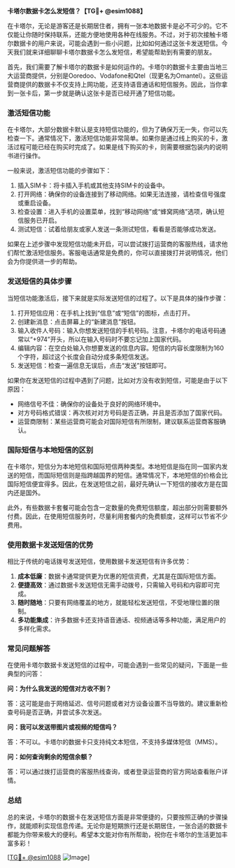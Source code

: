 **卡塔尔数据卡怎么发短信？【TG💪+ @esim1088】**

在卡塔尔，无论是游客还是长期居住者，拥有一张本地数据卡是必不可少的。它不仅能让你随时保持联系，还能方便地使用各种在线服务。不过，对于初次接触卡塔尔数据卡的用户来说，可能会遇到一些小问题，比如如何通过这张卡发送短信。今天我们就来详细聊聊卡塔尔数据卡怎么发短信，希望能帮助到有需要的朋友。

首先，我们需要了解卡塔尔的数据卡是如何运作的。卡塔尔的数据卡主要由当地三大运营商提供，分别是Ooredoo、Vodafone和Qtel（现更名为Omantel）。这些运营商提供的数据卡不仅支持上网功能，还支持语音通话和短信服务。因此，当你拿到一张卡后，第一步就是确认这张卡是否已经开通了短信功能。

### **激活短信功能**

在卡塔尔，大部分数据卡默认是支持短信功能的，但为了确保万无一失，你可以先检查一下。通常情况下，激活短信功能非常简单。如果你是通过线上购买的卡，激活过程可能已经在购买时完成了。如果是线下购买的卡，则需要根据包装内的说明书进行操作。

一般来说，激活短信功能的步骤如下：

1. 插入SIM卡：将卡插入手机或其他支持SIM卡的设备中。
2. 打开网络：确保你的设备连接到了移动网络。如果无法连接，请检查信号强度或重启设备。
3. 检查设置：进入手机的设置菜单，找到“移动网络”或“蜂窝网络”选项，确认短信服务已开启。
4. 测试短信：试着给朋友或家人发送一条测试短信，看看是否能够成功发送。

如果在上述步骤中发现短信功能未开启，可以尝试拨打运营商的客服热线，请求他们帮忙激活短信服务。客服电话通常是免费的，你可以直接拨打并说明情况，他们会为你提供进一步的帮助。

### **发送短信的具体步骤**

当短信功能激活后，接下来就是实际发送短信的过程了。以下是具体的操作步骤：

1. 打开短信应用：在手机上找到“信息”或“短信”的图标，点击打开。
2. 创建新消息：点击屏幕上的“新建消息”按钮。
3. 输入收件人号码：输入你想发送短信的手机号码。注意，卡塔尔的电话号码通常以“+974”开头，所以在输入号码时不要忘记加上国家代码。
4. 编辑内容：在空白处输入你想要发送的信息内容。短信的内容长度限制为160个字符，超过这个长度会自动分成多条短信发送。
5. 发送短信：检查一遍信息无误后，点击“发送”按钮即可。

如果你在发送短信的过程中遇到了问题，比如对方没有收到短信，可能是由于以下原因：

- 网络信号不佳：确保你的设备处于良好的网络环境中。
- 对方号码格式错误：再次核对对方号码是否正确，并且是否添加了国家代码。
- 运营商限制：某些运营商可能会对国际短信有所限制，建议联系运营商客服确认。

### **国际短信与本地短信的区别**

在卡塔尔，短信分为本地短信和国际短信两种类型。本地短信是指在同一国家内发送的短信，而国际短信则是指跨越国界的短信。通常情况下，本地短信的价格会比国际短信便宜得多。因此，在发送短信之前，最好先确认一下短信的接收方是在国内还是国外。

此外，有些数据卡套餐可能会包含一定数量的免费短信额度，超出部分则需要额外付费。因此，在使用短信服务时，尽量利用套餐内的免费额度，这样可以节省不少费用。

### **使用数据卡发送短信的优势**

相比于传统的电话拨号发送短信，使用数据卡发送短信有许多优势：

1. **成本低廉**：数据卡通常提供更为优惠的短信资费，尤其是在国际短信方面。
2. **便捷高效**：通过数据卡发送短信无需手动拨号，只需输入号码和内容即可完成。
3. **随时随地**：只要有网络覆盖的地方，就能轻松发送短信，不受地理位置的限制。
4. **多功能集成**：许多数据卡还支持语音通话、视频通话等多种功能，满足用户的多样化需求。

### **常见问题解答**

在使用卡塔尔数据卡发送短信的过程中，可能会遇到一些常见的疑问，下面是一些典型的问答：

**问：为什么我发送的短信对方收不到？**

答：这可能是由于网络延迟、信号问题或者对方设备设置不当导致的。建议重新检查号码是否正确，并尝试多次发送。

**问：我可以发送带图片或视频的短信吗？**

答：不可以。卡塔尔的数据卡只支持纯文本短信，不支持多媒体短信（MMS）。

**问：如何查询剩余的短信余额？**

答：可以通过拨打运营商的客服热线查询，或者登录运营商的官方网站查看账户详情。

### **总结**

总的来说，卡塔尔的数据卡在发送短信方面是非常便捷的，只要按照正确的步骤操作，就能顺利实现信息传递。无论你是短期旅行还是长期居住，一张合适的数据卡都能为你带来极大的便利。希望本文能对你有所帮助，祝你在卡塔尔的生活更加丰富多彩！

[[TG💪+ @esim1088](https://t.me/s/esim1088) ![Image](https://i.postimg.cc/4NQfJmqS/Snipaste-2025-05-13-00-14-12.png)]